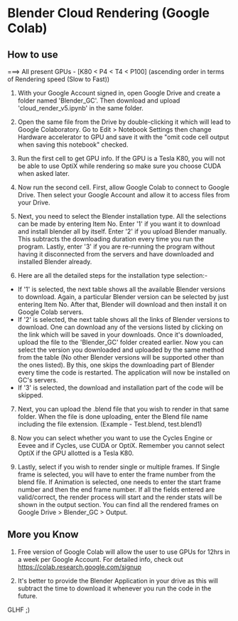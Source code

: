 # Blender Cloud Rendering (Google Colab)


## How to use

===> All present GPUs - [K80 < P4 < T4 < P100]  (ascending order in terms of Rendering speed (Slow to Fast))

1) With your Google Account signed in, open Google Drive and create a folder named 'Blender_GC'. Then download and upload 'cloud_render_v5.ipynb' in the same folder.

2) Open the same file from the Drive by double-clicking it which will lead to Google Colaboratory. Go to Edit > Notebook Settings then change Hardware accelerator to GPU and save it with the "omit code cell output when saving this notebook" checked. 

3) Run the first cell to get GPU info. If the GPU is a Tesla K80, you will not be able to use OptiX while rendering so make sure you choose CUDA when asked later.

4) Now run the second cell. First, allow Google Colab to connect to Google Drive. Then select your Google Account and allow it to access files from your Drive.

5) Next, you need to select the Blender installation type. All the selections can be made by entering Item No. Enter '1' if you want it to download and install blender all by itself. Enter '2' if you upload Blender manually. This subtracts the downloading duration every time you run the program. Lastly, enter '3' if you are re-running the program without having it disconnected from the servers and have downloaded and installed Blender already.

6) Here are all the detailed steps for the installation type selection:-
* If '1' is selected, the next table shows all the available Blender versions to download. Again, a particular Blender version can be selected by just entering Item No. After that, Blender will download and then install it on Google Colab servers.
* If '2' is selected, the next table shows all the links of Blender versions to download. One can download any of the versions listed by clicking on the link which will be saved in your downloads. Once it's downloaded, upload the file to the 'Blender_GC' folder created earlier.
Now you can select the version you downloaded and uploaded by the same method from the table (No other Blender versions will be supported other than the ones listed). By this, one skips the downloading part of Blender every time the code is restarted. The application will now be installed on GC's servers.
* If '3' is selected, the download and installation part of the code will be skipped.

7) Next, you can upload the .blend file that you wish to render in that same folder. When the file is done uploading, enter the Blend file name including the file extension. (Example - Test.blend, test.blend1)

8) Now you can select whether you want to use the Cycles Engine or Eevee and if Cycles, use CUDA or OptiX. Remember you cannot select OptiX if the GPU allotted is a Tesla K80.

9) Lastly, select if you wish to render single or multiple frames. If Single frame is selected, you will have to enter the frame number from the blend file. If Animation is selected, one needs to enter the start frame number and then the end frame number. If all the fields entered are valid/correct, the render process will start and the render stats will be shown in the output section. You can find all the rendered frames on Google Drive > Blender_GC > Output. 


## More you Know

1. Free version of Google Colab will allow the user to use GPUs for 12hrs in a week per Google Account. For detailed info, check out  https://colab.research.google.com/signup

2. It's better to provide the Blender Application in your drive as this will subtract the time to download it whenever you run the code in the future.

GLHF ;)

